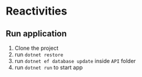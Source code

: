 # Reactivities

## Run application
1. Clone the project
2. run `dotnet restore`
3. run `dotnet ef database update` inside `API` folder
4. run `dotnet run` to start app